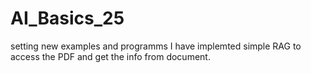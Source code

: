 # AI_Basics_25
setting new examples and programms
I have implemted simple RAG to access the PDF and get the info from document.
